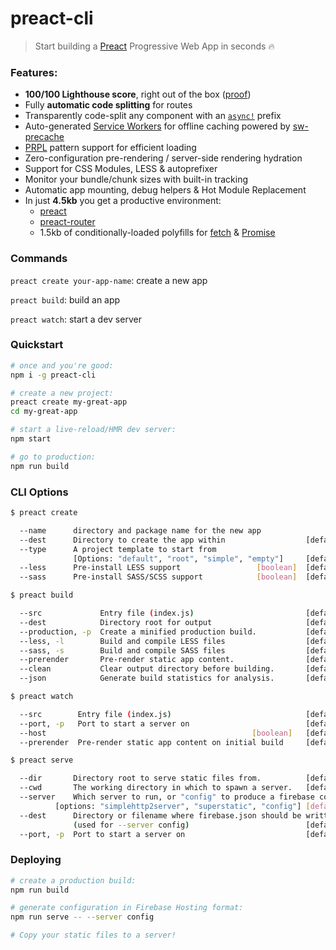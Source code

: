 # preact-cli

> Start building a [Preact] Progressive Web App in seconds 🔥

### Features:

- **100/100 Lighthouse score**, right out of the box ([proof])
- Fully **automatic code splitting** for routes
- Transparently code-split any component with an [`async!`] prefix
- Auto-generated [Service Workers] for offline caching powered by [sw-precache]
- [PRPL](https://developers.google.com/web/fundamentals/performance/prpl-pattern/) pattern support for efficient loading
- Zero-configuration pre-rendering / server-side rendering hydration
- Support for CSS Modules, LESS & autoprefixer
- Monitor your bundle/chunk sizes with built-in tracking
- Automatic app mounting, debug helpers & Hot Module Replacement
- In just **4.5kb** you get a productive environment:
	- [preact]
	- [preact-router]
	- 1.5kb of conditionally-loaded polyfills for [fetch](https://github.com/developit/unfetch) & [Promise](https://npm.im/promise-polyfill)


### Commands

`preact create your-app-name`: create a new app

`preact build`: build an app

`preact watch`: start a dev server


### Quickstart

```sh
# once and you're good:
npm i -g preact-cli

# create a new project:
preact create my-great-app
cd my-great-app

# start a live-reload/HMR dev server:
npm start

# go to production:
npm run build
```

### CLI Options

```sh
$ preact create

  --name      directory and package name for the new app
  --dest      Directory to create the app within                  [default: <name>]
  --type      A project template to start from
              [Options: "default", "root", "simple", "empty"]     [default: "default"]
  --less      Pre-install LESS support                 [boolean]  [default: false]
  --sass      Pre-install SASS/SCSS support            [boolean]  [default: false]

$ preact build

  --src             Entry file (index.js)                         [default: "src"]
  --dest            Directory root for output                     [default: "build"]
  --production, -p  Create a minified production build.           [default: true]
  --less, -l        Build and compile LESS files                  [default: false]
  --sass, -s        Build and compile SASS files                  [default: false]
  --prerender       Pre-render static app content.                [default: true]
  --clean           Clear output directory before building.       [default: true]
  --json            Generate build statistics for analysis.       [default: false]

$ preact watch

  --src        Entry file (index.js)                              [default: "src"]
  --port, -p   Port to start a server on                          [default: "8080"]
  --host                                              [boolean]   [default: "0.0.0.0"]
  --prerender  Pre-render static app content on initial build     [default: false]

$ preact serve

  --dir       Directory root to serve static files from.          [default: "build"]
  --cwd       The working directory in which to spawn a server.   [default: .]
  --server    Which server to run, or "config" to produce a firebase config.      	
  	      [options: "simplehttp2server", "superstatic", "config"] [default:"simplehttp2server"]
  --dest      Directory or filename where firebase.json should be written
              (used for --server config)                          [default: -]
  --port, -p  Port to start a server on                           [default: "8080"]

```

### Deploying

```sh
# create a production build:
npm run build

# generate configuration in Firebase Hosting format:
npm run serve -- --server config

# Copy your static files to a server!
```


[preact]: https://github.com/developit/preact
[preact-router]: https://github.com/developit/preact-router
[sw-precache]: https://github.com/GoogleChrome/sw-precache
[proof]: https://googlechrome.github.io/lighthouse/viewer/?gist=142af6838482417af741d966e7804346
[Service Workers]: https://developers.google.com/web/fundamentals/getting-started/primers/service-workers
[`async!`]: https://github.com/developit/preact-cli/blob/222e7018dd360e40f7db622191aeca62d6ef0c9a/examples/full/src/components/app.js#L7
